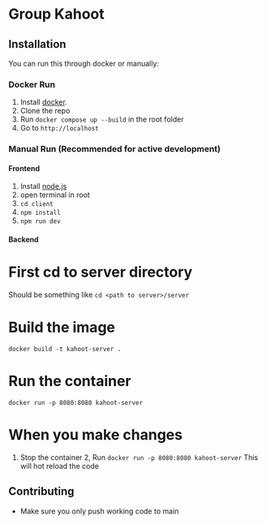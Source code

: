 # Group Kahoot

## Installation
You can run this through docker or manually:

### Docker Run
1. Install [docker](https://www.docker.com/).
2. Clone the repo
3. Run `docker compose up --build` in the root folder
4. Go to `http://localhost`

### Manual Run (Recommended for active development)
#### Frontend
1. Install [node.js](https://nodejs.com)
3. open terminal in root
4. `cd client`
5. `npm install`
6. `npm run dev`
#### Backend
# First cd to server directory
Should be something like
`cd <path to server>/server`
# Build the image
`docker build -t kahoot-server .`

# Run the container
`docker run -p 8080:8080 kahoot-server`

# When you make changes
1. Stop the container
2, Run `docker run -p 8080:8080 kahoot-server`
This will hot reload the code

## Contributing
- Make sure you only push working code to main